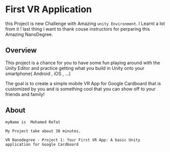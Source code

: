 # First VR Application
this Project is new Challenge with Amazing ``` unity Environment ```. I Learnt a lot from it !
last thing i want to thank couse instructors for perparing this Amazing NanoDegree.


## Overview
This project is a chance for you to have some fun playing around with the Unity Editor and practice getting what you build in Unity onto your smartphone( Android , iOS  , ...)

The goal is to create a simple mobile VR App for Google Cardboard that is customized by you and is something cool that you can show off to your friends and family!

## About
```
myName is  Mohamed Refat

My Project take about 30 minutes.

VR Nanodegree - Project 1: Your First VR App: A basic Unity application for Google Cardboard

```
